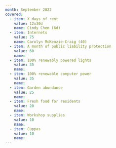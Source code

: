 ```yaml
---
month: September 2022
covered:
  - item: X days of rent
    value: 12x30d
    name: Cindy Chen (6d)
  - item: Internets
    value: 75
    name: Carolyn McKenzie-Craig (40)
  - item: A month of public liability protection
    value: 60
    name: 
  - item: 100% renewably powered lights
    value: 35
    name: 
  - item: 100% renewable computer power
    value: 35
    name: 
  - item: Garden abundance
    value: 25
    name: 
  - item: Fresh food for residents
    value: 20
    name: 
  - item: Workshop supplies
    value: 10
    name: 
  - item: Cuppas
    value: 10
    name: 
---
```


